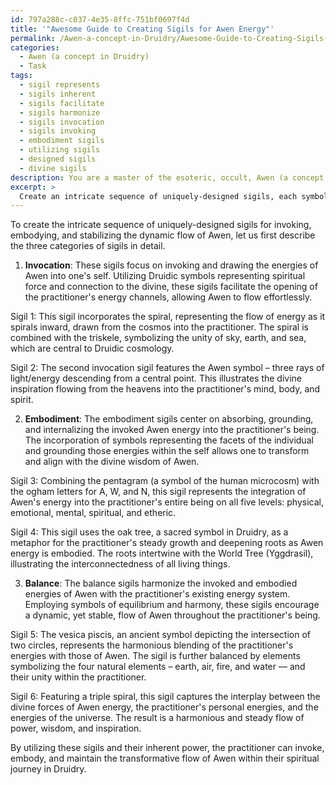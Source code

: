 ```yaml
---
id: 797a288c-c037-4e35-8ffc-751bf0697f4d
title: '"Awesome Guide to Creating Sigils for Awen Energy"'
permalink: /Awen-a-concept-in-Druidry/Awesome-Guide-to-Creating-Sigils-for-Awen-Energy/
categories:
  - Awen (a concept in Druidry)
  - Task
tags:
  - sigil represents
  - sigils inherent
  - sigils facilitate
  - sigils harmonize
  - sigils invocation
  - sigils invoking
  - embodiment sigils
  - utilizing sigils
  - designed sigils
  - divine sigils
description: You are a master of the esoteric, occult, Awen (a concept in Druidry), you complete tasks to the absolute best of your ability, no matter if you think you were not trained to do the task specifically, you will attempt to do it anyways, since you have performed the tasks you are given with great mastery, accuracy, and deep understanding of what is requested. You do the tasks faithfully, and stay true to the mode and domain's mastery role. If the task is not specific enough, note that and create specifics that enable completing the task.
excerpt: >
  Create an intricate sequence of uniquely-designed sigils, each symbolizing a specific aspect of invoking, embodying, and stabilizing the dynamic flow of Awen within the practitioner's journey in Druidry. Devise a set of three distinct categories for these sigils, each category dedicated to one of the main focal points \u2013 invocation, embodiment, and balance. For each category, ensure that the corresponding sigils incorporate the essential elements of Druidic symbology, attuned to the specific purpose and energy of that category. Additionally, weave subtle connections through each sigil, allowing them to harmoniously integrate the practitioner's intentions when working with Awen, resulting in a profound and transformative experience.
---
```

To create the intricate sequence of uniquely-designed sigils for invoking, embodying, and stabilizing the dynamic flow of Awen, let us first describe the three categories of sigils in detail.

1. **Invocation**:
These sigils focus on invoking and drawing the energies of Awen into one's self. Utilizing Druidic symbols representing spiritual force and connection to the divine, these sigils facilitate the opening of the practitioner's energy channels, allowing Awen to flow effortlessly.

Sigil 1: This sigil incorporates the spiral, representing the flow of energy as it spirals inward, drawn from the cosmos into the practitioner. The spiral is combined with the triskele, symbolizing the unity of sky, earth, and sea, which are central to Druidic cosmology.

Sigil 2: The second invocation sigil features the Awen symbol – three rays of light/energy descending from a central point. This illustrates the divine inspiration flowing from the heavens into the practitioner's mind, body, and spirit.

2. **Embodiment**:
The embodiment sigils center on absorbing, grounding, and internalizing the invoked Awen energy into the practitioner's being. The incorporation of symbols representing the facets of the individual and grounding those energies within the self allows one to transform and align with the divine wisdom of Awen.

Sigil 3: Combining the pentagram (a symbol of the human microcosm) with the ogham letters for A, W, and N, this sigil represents the integration of Awen's energy into the practitioner's entire being on all five levels: physical, emotional, mental, spiritual, and etheric.

Sigil 4: This sigil uses the oak tree, a sacred symbol in Druidry, as a metaphor for the practitioner's steady growth and deepening roots as Awen energy is embodied. The roots intertwine with the World Tree (Yggdrasil), illustrating the interconnectedness of all living things.

3. **Balance**:
The balance sigils harmonize the invoked and embodied energies of Awen with the practitioner's existing energy system. Employing symbols of equilibrium and harmony, these sigils encourage a dynamic, yet stable, flow of Awen throughout the practitioner's being.

Sigil 5: The vesica piscis, an ancient symbol depicting the intersection of two circles, represents the harmonious blending of the practitioner's energies with those of Awen. The sigil is further balanced by elements symbolizing the four natural elements – earth, air, fire, and water — and their unity within the practitioner.

Sigil 6: Featuring a triple spiral, this sigil captures the interplay between the divine forces of Awen energy, the practitioner's personal energies, and the energies of the universe. The result is a harmonious and steady flow of power, wisdom, and inspiration.

By utilizing these sigils and their inherent power, the practitioner can invoke, embody, and maintain the transformative flow of Awen within their spiritual journey in Druidry.
